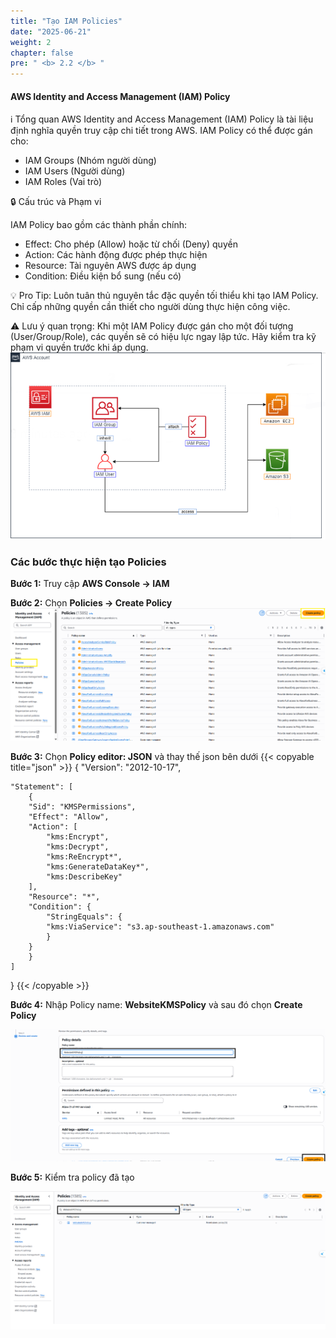 ```yaml
---
title: "Tạo IAM Policies"
date: "2025-06-21"
weight: 2
chapter: false
pre: " <b> 2.2 </b> "
---
```


#### AWS Identity and Access Management (IAM) Policy

ℹ️ Tổng quan
AWS Identity and Access Management (IAM) Policy là tài liệu định nghĩa quyền truy cập chi tiết trong AWS. IAM Policy có thể được gán cho:

- IAM Groups (Nhóm người dùng)
- IAM Users (Người dùng)
- IAM Roles (Vai trò)

🔒 Cấu trúc và Phạm vi

IAM Policy bao gồm các thành phần chính:

- Effect: Cho phép (Allow) hoặc từ chối (Deny) quyền
- Action: Các hành động được phép thực hiện
- Resource: Tài nguyên AWS được áp dụng
- Condition: Điều kiện bổ sung (nếu có)

💡 Pro Tip: Luôn tuân thủ nguyên tắc đặc quyền tối thiểu khi tạo IAM Policy. Chỉ cấp những quyền cần thiết cho người dùng thực hiện công việc.

⚠️ Lưu ý quan trọng: Khi một IAM Policy được gán cho một đối tượng (User/Group/Role), các quyền sẽ có hiệu lực ngay lập tức. Hãy kiểm tra kỹ phạm vi quyền trước khi áp dụng.
![VPC](/images/2.prerequisite/2.2/1.png)

### Các bước thực hiện tạo Policies

**Bước 1:** Truy cập **AWS Console -> IAM**

**Bước 2:** Chọn **Policies -> Create Policy**
![Policies](/images/2.prerequisite/2.2/2.png)

**Bước 3:** Chọn **Policy editor: JSON** và thay thế json bên dưới
{{< copyable title="json" >}}
{
"Version": "2012-10-17",

    "Statement": [
        {
        "Sid": "KMSPermissions",
        "Effect": "Allow",
        "Action": [
            "kms:Encrypt",
            "kms:Decrypt",
            "kms:ReEncrypt*",
            "kms:GenerateDataKey*",
            "kms:DescribeKey"
        ],
        "Resource": "*",
        "Condition": {
            "StringEquals": {
            "kms:ViaService": "s3.ap-southeast-1.amazonaws.com"
            }
        }
        }
    ]

}
{{< /copyable >}}

**Bước 4:** Nhập Policy name: **WebsiteKMSPolicy** và sau đó chọn **Create Policy**

![Policies](/images/2.prerequisite/2.2/3.png)

**Bước 5:** Kiểm tra policy đã tạo

![Policies](/images/2.prerequisite/2.2/4.png)
